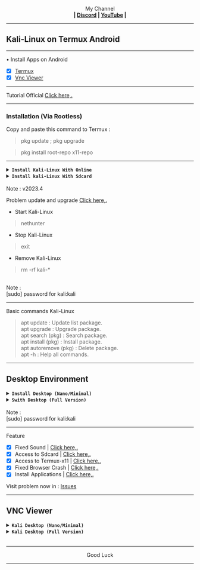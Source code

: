 
<p align="center">My Channel</br><b>
| <a href="https://discord.gg/GCehyym">Discord</a> | <a href="https://youtube.com/channel/UC3sLb7eZCu72iv3G1yUhUHQ">YouTube</a> |</b></p>

---
## Kali-Linux on Termux Android

---
• Install Apps on Android
- [x] [Termux](https://apkcombo.com/id/termux/com.termux)
- [x] [Vnc Viewer](https://play.google.com/store/apps/details?id=com.realvnc.viewer.android)

---
Tutorial Official [Click here,.](https://www.kali.org/docs/nethunter/nethunter-rootless)

---
### Installation (Via Rootless)</br>
Copy and paste this command to Termux :

> pkg update ; pkg upgrade

> pkg install root-repo x11-repo

---
<details></br><summary><b><code>Install Kali-Linux With Online</code></b></summary>
on Termux, run this command :
</br></br>

```
pkg install wget -y ; wget -O install-nethunter-termux https://offs.ec/2MceZWr ; chmod +x install-nethunter-termux ; ./install-nethunter-termux
```

</br>
Note :</br>

* Kali Nano (Cli)
* Kali Minimal (Cli + Pkg Kali)
* Kali Full (Cli + Pkg Kali + Desktop)

Kali Full file size is < 2Gb, the extract time is 10-15 minutes and when it is finished it will be taken to the Kali-Nethunter menu.

---
</details>

<details></br><summary><b><code>Install kali-Linux With Sdcard</code></b></summary>

Before downloading, run this command to termux :

> uname -m

* kalifs-armhf (Arm-v7)
* kalifs-arm64 (Aarch64)
* kalifs-i386  (X86)
* kalifs-amd64 (X86_64)

- [x] [Link Download](http://kali.download/nethunter-images/current/rootfs/?C=S&O=D)

</br>
Note :</br>

* Kali Nano (Cli)
* Kali Minimal (Cli + Pkg Kali)
* Kali Full (Cli + Pkg Kali + Desktop)

---
on Termux, run this command :

> termux-setup-storage

> cd /sdcard/Download

> cp (Name file).tar.xz ~/

> cd
```
pkg install wget -y ; wget -O install-nethunter-termux https://offs.ec/2MceZWr ; chmod +x install-nethunter-termux ; ./install-nethunter-termux
```

* Select number, enter.

Note :</br>
If there are options (Y/N), select (N) all. the extract time is 10-15 minutes and when it is finished it will be taken to the Kali-Nethunter menu.

---
</details>

</br>
Note : v2023.4</br>

Problem update and upgrade [Click here,.](https://github.com/wahasa/Kali-Nethunter/issues/7#issuecomment-1905351583)

* Start Kali-Linux
> nethunter

* Stop Kali-Linux
> exit

* Remove Kali-Linux
> rm -rf kali-*

</br>
Note :</br>
[sudo] password for kali:kali
</br>

---
Basic commands Kali-Linux
> apt update : Update list package.</br>
> apt upgrade : Upgrade package.</br>
> apt search (pkg) : Search package.</br>
> apt install (pkg) : Install package.</br>
> apt autoremove (pkg) : Delete package.</br>
> apt -h : Help all commands.

---
## Desktop Environment
<details></br><summary><b><code>Install Desktop (Nano/Minimal)</code></b></summary>

* Xfce Desktop
```
wget https://raw.githubusercontent.com/wahasa/Kali-Nethunter/main/Desktop/de-xfce.sh ; chmod +x de-xfce.sh ; ./de-xfce.sh
```

* Lxde Desktop
```
wget https://raw.githubusercontent.com/wahasa/Kali-Nethunter/main/Desktop/de-lxde.sh ; chmod +x de-lxde.sh ; ./de-lxde.sh
```

* Lxqt Desktop
```
wget https://raw.githubusercontent.com/wahasa/Kali-Nethunter/main/Desktop/de-lxqt.sh ; chmod +x de-lxqt.sh ; ./de-lxqt.sh
```

* Kde Desktop
```
wget https://raw.githubusercontent.com/wahasa/Kali-Nethunter/main/Desktop/de-kde.sh ; chmod +x de-kde.sh ; ./de-kde.sh
```

---
</details>

<details></br><summary><b><code>Swith Desktop (Full Version)</code></b></summary>

* Swith to Lxde
```
wget https://raw.githubusercontent.com/wahasa/Kali-Nethunter/main/Switch/xfce-lxde.sh ; chmod +x xfce-lxde.sh ; ./xfce-lxde.sh
```

* Swith to Lxqt
```
wget https://raw.githubusercontent.com/wahasa/Kali-Nethunter/main/Switch/xfce-lxqt.sh ; chmod +x xfce-lxqt.sh ; ./xfce-lxqt.sh
```

* Swith to Kde
```
wget https://raw.githubusercontent.com/wahasa/Kali-Nethunter/main/Switch/xfce-kde.sh ; chmod +x xfce-kde.sh ; ./xfce-kde.sh
```

---
After switching run the command :
```
nano .vnc/xstartup
```

Put a sign (#) on the previous desktop and unmark (#) on the selected desktop.
</details>

</br>
Note :</br>
[sudo] password for kali:kali

---
Feature
- [x] Fixed Sound          | [Click here,.](https://github.com/wahasa/Kali-Nethunter/tree/main/Note)
- [x] Access to Sdcard     | [Click here,.](https://github.com/wahasa/Kali-Nethunter/tree/main/Note)
- [x] Access to Termux-x11 | [Click here,.](https://github.com/wahasa/Kali-Nethunter/tree/main/Note)
- [x] Fixed Browser Crash  | [Click here,.](https://github.com/wahasa/Kali-Nethunter/tree/main/Note)
- [x] Install Applications | [Click here,.](https://github.com/wahasa/Kali-Nethunter/tree/main/Apps)

Visit problem now in : 
[Issues](https://github.com/wahasa/nethunter/issues)

---
## VNC Viewer
<details></br><summary><b><code>Kali Desktop (Nano/Minimal)</code></b></summary>

on Kali, run this command to start :
* Start VNC Server

> vnc-start

---
* Open Vnc Viewer

Add (+) VNC Client to connect, fill with :

Address

> localhost:1 

Name

> Kali-Nethunter

To disconnect VNC Client, click (X) on the right.

---
* Stop VNC Server

on kali, run this command to stop :

> vnc-stop
</details>

<details></br><summary><b><code>Kali Desktop (Full Version)</code></b></summary>

on Kali, run this command to start :
* Start VNC Server

> kex

---
* Open Vnc Viewer

Add (+) VNC Client to connect, fill with :

Address

> localhost:1 

Name

> Kali-Nethunter

To disconnect VNC Client, click (X) on the right.

---
* Stop VNC Server

on kali, run this command to stop :

> kex stop
</details>
</br>

---
<p align="center">Good Luck</p>

---

